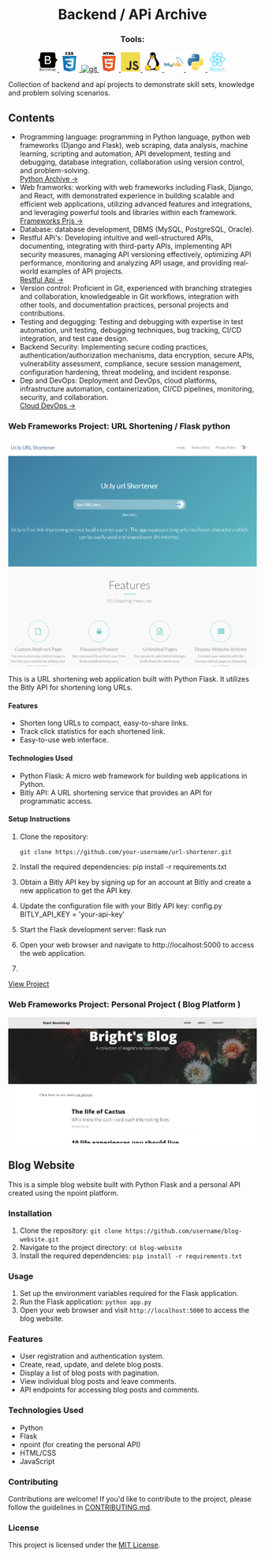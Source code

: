 <h1 align="center">Backend / APi Archive </h1>

<h3 align="center">Tools:</h3>
<p align="center"> <a href="https://getbootstrap.com" target="_blank" rel="noreferrer"> <img src="https://raw.githubusercontent.com/devicons/devicon/master/icons/bootstrap/bootstrap-plain-wordmark.svg" alt="bootstrap" width="40" height="40"/> </a> <a href="https://www.w3schools.com/css/" target="_blank" rel="noreferrer"> <img src="https://raw.githubusercontent.com/devicons/devicon/master/icons/css3/css3-original-wordmark.svg" alt="css3" width="40" height="40"/> </a> <a href="https://git-scm.com/" target="_blank" rel="noreferrer"> <img src="https://www.vectorlogo.zone/logos/git-scm/git-scm-icon.svg" alt="git" width="40" height="40"/> </a> <a href="https://www.w3.org/html/" target="_blank" rel="noreferrer"> <img src="https://raw.githubusercontent.com/devicons/devicon/master/icons/html5/html5-original-wordmark.svg" alt="html5" width="40" height="40"/> </a> <a href="https://developer.mozilla.org/en-US/docs/Web/JavaScript" target="_blank" rel="noreferrer"> <img src="https://raw.githubusercontent.com/devicons/devicon/master/icons/javascript/javascript-original.svg" alt="javascript" width="40" height="40"/> </a> <a href="https://www.linux.org/" target="_blank" rel="noreferrer"> <img src="https://raw.githubusercontent.com/devicons/devicon/master/icons/linux/linux-original.svg" alt="linux" width="40" height="40"/> </a> <a href="https://www.mysql.com/" target="_blank" rel="noreferrer"> <img src="https://raw.githubusercontent.com/devicons/devicon/master/icons/mysql/mysql-original-wordmark.svg" alt="mysql" width="40" height="40"/> </a> <a href="https://www.python.org" target="_blank" rel="noreferrer"> <img src="https://raw.githubusercontent.com/devicons/devicon/master/icons/python/python-original.svg" alt="python" width="40" height="40"/> </a> <a href="https://reactjs.org/" target="_blank" rel="noreferrer"> <img src="https://raw.githubusercontent.com/devicons/devicon/master/icons/react/react-original-wordmark.svg" alt="react" width="40" height="40"/> </a> </p>

Collection of backend and api projects to demonstrate skill sets, knowledge and problem solving scenarios.

## Contents

- Programming language: programming in Python language, python web frameworks (Django and Flask), web scraping, data analysis, machine learning,
  scripting and automation, API development, testing and debugging, database integration, collaboration using version control, and problem-solving.
  <br>
  [Python Archive →](https://github.com/aienx/python-archive)
- Web framworks: working with web frameworks including Flask, Django, and React, with demonstrated experience in building scalable and efficient web 
  applications, utilizing advanced features and integrations, and leveraging powerful tools and libraries within each framework.
  <br>
  [Frameworks Prjs →](./frameworks.md)
- Database: database development, DBMS (MySQL, PostgreSQL, Oracle).
- Restful APi's: Developing intuitive and well-structured APIs, documenting, integrating with third-party APIs, implementing API security measures,
  managing API versioning effectively, optimizing API performance, monitoring and analyzing API usage, and providing real-world examples of API projects.
  <br>
  [Restful Api →](./restfulapi.md)
- Version control: Proficient in Git, experienced with branching strategies and collaboration, knowledgeable in Git workflows, 
  integration with other tools, and documentation practices, personal projects and contributions.
- Testing and degugging: Testing and debugging with expertise in test automation, unit testing, debugging techniques, bug tracking, 
  CI/CD integration, and test case design.
- Backend Security: Implementing secure coding practices, authentication/authorization mechanisms, data encryption, secure APIs, 
  vulnerability assessment, compliance, secure session management, configuration hardening, threat modeling, and incident response.
- Dep and DevOps: Deployment and DevOps, cloud platforms, infrastructure automation, containerization,
  CI/CD pipelines, monitoring, security, and collaboration.
  <br>
  [Cloud DevOps →](https://github.com/aienx/cloud-devops)

### Web Frameworks Project: URL Shortening / Flask python

![Project Name](https://github.com/aienx/backend/blob/main/url.png)

This is a URL shortening web application built with Python Flask. It utilizes the Bitly API for shortening long URLs.

#### Features

- Shorten long URLs to compact, easy-to-share links.
- Track click statistics for each shortened link.
- Easy-to-use web interface.

#### Technologies Used

- Python Flask: A micro web framework for building web applications in Python.
- Bitly API: A URL shortening service that provides an API for programmatic access.

#### Setup Instructions

1. Clone the repository:
   ```shell
   git clone https://github.com/your-username/url-shortener.git
   ```
2. Install the required dependencies:
    pip install -r requirements.txt
    
3. Obtain a Bitly API key by signing up for an account at Bitly and create a new application to get the API key.

4. Update the configuration file with your Bitly API key:
    config.py
    BITLY_API_KEY = 'your-api-key'
5. Start the Flask development server:
    flask run
6. Open your web browser and navigate to http://localhost:5000 to access the web application.
7.
[View Project](link-to-project1)

### Web Frameworks Project: Personal Project ( Blog Platform )

![Project Name](https://github.com/aienx/backend/blob/main/blog.png)

## Blog Website

This is a simple blog website built with Python Flask and a personal API created using the npoint platform.

### Installation

1. Clone the repository: `git clone https://github.com/username/blog-website.git`
2. Navigate to the project directory: `cd blog-website`
3. Install the required dependencies: `pip install -r requirements.txt`

### Usage

1. Set up the environment variables required for the Flask application.
2. Run the Flask application: `python app.py`
3. Open your web browser and visit `http://localhost:5000` to access the blog website.

### Features

- User registration and authentication system.
- Create, read, update, and delete blog posts.
- Display a list of blog posts with pagination.
- View individual blog posts and leave comments.
- API endpoints for accessing blog posts and comments.

### Technologies Used

- Python
- Flask
- npoint (for creating the personal API)
- HTML/CSS
- JavaScript

### Contributing

Contributions are welcome! If you'd like to contribute to the project, please follow the guidelines in [CONTRIBUTING.md](CONTRIBUTING.md).

### License

This project is licensed under the [MIT License](LICENSE).
